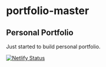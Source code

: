 # portfolio-master

## Personal Portfolio

Just started to build personal portfolio.


[![Netlify Status](https://api.netlify.com/api/v1/badges/5acca146-4d72-4c64-baf4-2132d6d01687/deploy-status)](https://app.netlify.com/sites/friendly-kepler-3059d2/deploys)
